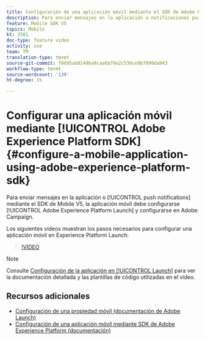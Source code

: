 ```yaml
---
title: Configuración de una aplicación móvil mediante el SDK de Adobe Experience Platform
description: Para enviar mensajes en la aplicación o notificaciones push con una aplicación SDK de Experience Cloud, una aplicación móvil debe configurarse en Inicio de Adobe Experience Platform y en Adobe Campaign
feature: Mobile SDK V5
topics: Mobile
kt: 2501
doc-type: feature video
activity: use
team: TM
translation-type: tm+mt
source-git-commit: f0d95ab02496a9caa6b79a2c536ce9b7090da943
workflow-type: tm+mt
source-wordcount: '139'
ht-degree: 1%

---
```



# Configurar una aplicación móvil mediante [!UICONTROL Adobe Experience Platform SDK] {#configure-a-mobile-application-using-adobe-experience-platform-sdk}

Para enviar mensajes en la aplicación o [!UICONTROL push notifications] mediante el SDK de Mobile V5, la aplicación móvil debe configurarse [!UICONTROL Adobe Experience Platform Launch] y configurarse en Adobe Campaign.

Los siguientes vídeos muestran los pasos necesarios para configurar una aplicación móvil en Experience Platform Launch:

>[!VIDEO](https://video.tv.adobe.com/v/26224?quality=12)

>[!NOTE]
>Consulte [Configuración de la aplicación en [!UICONTROL Launch]](https://helpx.adobe.com/campaign/kb/configuring-app-sdk.html#ConfiguringyourapplicationinLaunch) para ver la documentación detallada y las plantillas de código utilizadas en el vídeo.

## Recursos adicionales

* [Configuración de una propiedad móvil (documentación de Adobe Launch)](https://aep-sdks.gitbook.io/docs/getting-started/create-a-mobile-property)
* [Configuración de una aplicación móvil mediante SDK de Adobe Experience Platform (documentación)](https://helpx.adobe.com/campaign/kb/configuring-app-sdk.html)
